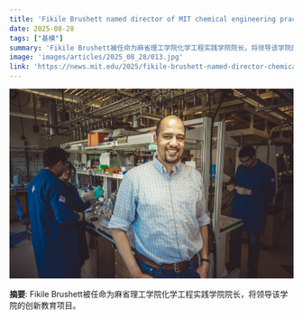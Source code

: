 ```yaml
---
title: 'Fikile Brushett named director of MIT chemical engineering practice school'
date: 2025-08-28
tags: ["基模"]
summary: 'Fikile Brushett被任命为麻省理工学院化学工程实践学院院长，将领导该学院的创新教育项目。'
image: 'images/articles/2025_08_28/013.jpg'
link: 'https://news.mit.edu/2025/fikile-brushett-named-director-chemical-engineering-practice-school-0827'
---
```

![Fikile Brushett named director of MIT chemical engineering practice school](images/articles/2025_08_28/013.jpg)

**摘要**: Fikile Brushett被任命为麻省理工学院化学工程实践学院院长，将领导该学院的创新教育项目。
